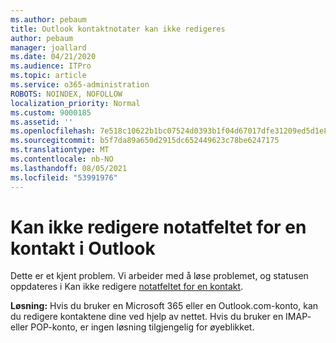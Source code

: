 ```yaml
---
ms.author: pebaum
title: Outlook kontaktnotater kan ikke redigeres
author: pebaum
manager: joallard
ms.date: 04/21/2020
ms.audience: ITPro
ms.topic: article
ms.service: o365-administration
ROBOTS: NOINDEX, NOFOLLOW
localization_priority: Normal
ms.custom: 9000185
ms.assetid: ''
ms.openlocfilehash: 7e518c10622b1bc07524d0393b1f04d67017dfe31209ed5d1e8283b7fc14917b
ms.sourcegitcommit: b5f7da89a650d2915dc652449623c78be6247175
ms.translationtype: MT
ms.contentlocale: nb-NO
ms.lasthandoff: 08/05/2021
ms.locfileid: "53991976"
---
```

# <a name="cant-edit-the-notes-field-for-a-contact-in-outlook"></a>Kan ikke redigere notatfeltet for en kontakt i Outlook
Dette er et kjent problem. Vi arbeider med å løse problemet, og statusen oppdateres i Kan ikke redigere [notatfeltet for en kontakt](https://support.office.com/article/fb8394ce-04ce-48b5-bae4-be46f77f10fe).

**Løsning:** Hvis du bruker en Microsoft 365 eller en Outlook.com-konto, kan du redigere kontaktene dine ved hjelp av nettet. Hvis du bruker en IMAP- eller POP-konto, er ingen løsning tilgjengelig for øyeblikket.